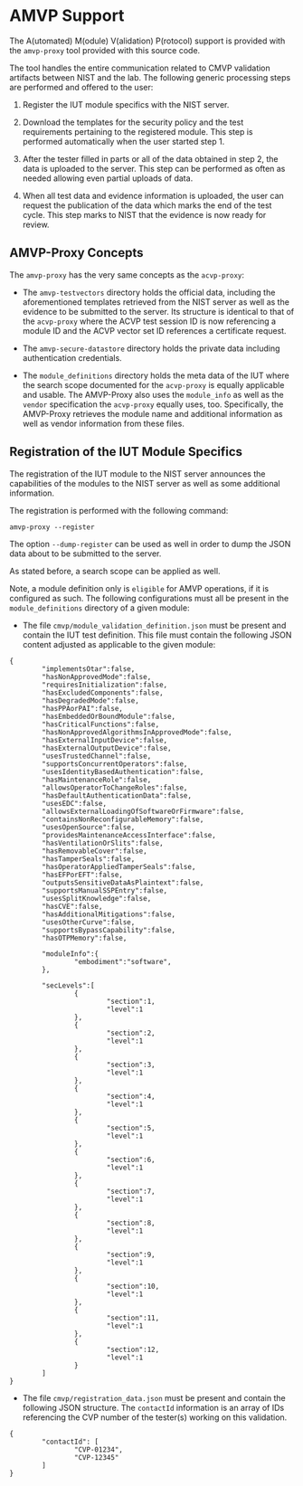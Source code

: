 # AMVP Support

The A(utomated) M(odule) V(alidation) P(rotocol) support is provided with the `amvp-proxy` tool provided with this source code.

The tool handles the entire communication related to CMVP validation artifacts between NIST and the lab. The following generic processing steps are performed and offered to the user:

1. Register the IUT module specifics with the NIST server.

2. Download the templates for the security policy and the test requirements pertaining to the registered module. This step is performed automatically when the user started step 1.

3. After the tester filled in parts or all of the data obtained in step 2, the data is uploaded to the server. This step can be performed as often as needed allowing even partial uploads of data.

4. When all test data and evidence information is uploaded, the user can request the publication of the data which marks the end of the test cycle. This step marks to NIST that the evidence is now ready for review.

## AMVP-Proxy Concepts

The `amvp-proxy` has the very same concepts as the `acvp-proxy`:

- The `amvp-testvectors` directory holds the official data, including the aforementioned templates retrieved from the NIST server as well as the evidence to be submitted to the server. Its structure is identical to that of the `acvp-proxy` where the ACVP test session ID is now referencing a module ID and the ACVP vector set ID references a certificate request.

- The `amvp-secure-datastore` directory holds the private data including authentication credentials.

- The `module_definitions` directory holds the meta data of the IUT where the search scope documented for the `acvp-proxy` is equally applicable and usable. The AMVP-Proxy also uses the `module_info` as well as the `vendor` specification the `acvp-proxy` equally uses, too. Specifically, the AMVP-Proxy retrieves the module name and additional information as well as vendor information from these files.

## Registration of the IUT Module Specifics

The registration of the IUT module to the NIST server announces the capabilities of the modules to the NIST server as well as some additional information.

The registration is performed with the following command:

`amvp-proxy --register`

The option `--dump-register` can be used as well in order to dump the JSON data about to be submitted to the server.

As stated before, a search scope can be applied as well.

Note, a module definition only is `eligible` for AMVP operations, if it is configured as such. The following configurations must all be present in the `module_definitions` directory of a given module:

* The file `cmvp/module_validation_definition.json` must be present and contain the IUT test definition. This file must contain the following JSON content adjusted as applicable to the given module:

```
{
        "implementsOtar":false,
        "hasNonApprovedMode":false,
        "requiresInitialization":false,
        "hasExcludedComponents":false,
        "hasDegradedMode":false,
        "hasPPAorPAI":false,
        "hasEmbeddedOrBoundModule":false,
        "hasCriticalFunctions":false,
        "hasNonApprovedAlgorithmsInApprovedMode":false,
        "hasExternalInputDevice":false,
        "hasExternalOutputDevice":false,
        "usesTrustedChannel":false,
        "supportsConcurrentOperators":false,
        "usesIdentityBasedAuthentication":false,
        "hasMaintenanceRole":false,
        "allowsOperatorToChangeRoles":false,
        "hasDefaultAuthenticationData":false,
        "usesEDC":false,
        "allowsExternalLoadingOfSoftwareOrFirmware":false,
        "containsNonReconfigurableMemory":false,
        "usesOpenSource":false,
        "providesMaintenanceAccessInterface":false,
        "hasVentilationOrSlits":false,
        "hasRemovableCover":false,
        "hasTamperSeals":false,
        "hasOperatorAppliedTamperSeals":false,
        "hasEFPorEFT":false,
        "outputsSensitiveDataAsPlaintext":false,
        "supportsManualSSPEntry":false,
        "usesSplitKnowledge":false,
        "hasCVE":false,
        "hasAdditionalMitigations":false,
        "usesOtherCurve":false,
        "supportsBypassCapability":false,
        "hasOTPMemory":false,

        "moduleInfo":{
                "embodiment":"software",
        },

        "secLevels":[
                {
                        "section":1,
                        "level":1
                },
                {
                        "section":2,
                        "level":1
                },
                {
                        "section":3,
                        "level":1
                },
                {
                        "section":4,
                        "level":1
                },
                {
                        "section":5,
                        "level":1
                },
                {
                        "section":6,
                        "level":1
                },
                {
                        "section":7,
                        "level":1
                },
                {
                        "section":8,
                        "level":1
                },
                {
                        "section":9,
                        "level":1
                },
                {
                        "section":10,
                        "level":1
                },
                {
                        "section":11,
                        "level":1
                },
                {
                        "section":12,
                        "level":1
                }
        ]
}
```

* The file `cmvp/registration_data.json` must be present and contain the following JSON structure. The `contactId` information is an array of IDs referencing the CVP number of the tester(s) working on this validation.

```
{
        "contactId": [
                "CVP-01234",
                "CVP-12345"
        ]
}
```

